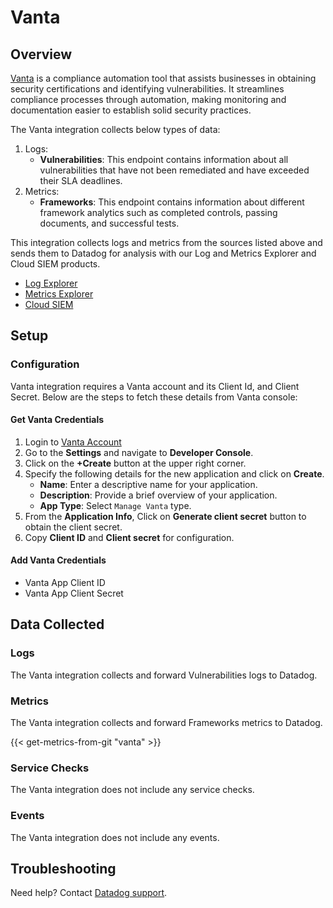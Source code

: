 # Vanta

## Overview

[Vanta][1] is a compliance automation tool that assists businesses in obtaining security certifications and identifying vulnerabilities. It streamlines compliance processes through automation, making monitoring and documentation easier to establish solid security practices.

The Vanta integration collects below types of data:

1. Logs:
    * **Vulnerabilities**: This endpoint contains information about all vulnerabilities that have not been remediated and have exceeded their SLA deadlines.
2. Metrics:
    * **Frameworks**: This endpoint contains information about different framework analytics such as completed controls, passing documents, and successful tests.

This integration collects logs and metrics from the sources listed above and sends them to Datadog for analysis with our Log and Metrics Explorer and Cloud SIEM products.

* [Log Explorer][2]
* [Metrics Explorer][3]
* [Cloud SIEM][4]

## Setup

### Configuration

Vanta integration requires a Vanta account and its Client Id, and Client Secret. Below are the steps to fetch these details from Vanta console:

#### Get Vanta Credentials

1. Login to [Vanta Account][5] 
2. Go to the **Settings** and navigate to **Developer Console**.
3. Click on the **+Create** button at the upper right corner.
4. Specify the following details for the new application and click on **Create**.
    * **Name**: Enter a descriptive name for your application.
    * **Description**: Provide a brief overview of your application.
    * **App Type**: Select `Manage Vanta` type.
5. From the **Application Info**, Click on **Generate client secret** button to obtain the client secret.
6. Copy **Client ID** and **Client secret** for configuration.

#### Add Vanta Credentials

- Vanta App Client ID
- Vanta App Client Secret

## Data Collected

### Logs 

The Vanta integration collects and forward Vulnerabilities logs to Datadog.

### Metrics

The Vanta integration collects and forward Frameworks metrics to Datadog.

{{< get-metrics-from-git "vanta" >}}

### Service Checks

The Vanta integration does not include any service checks.

### Events

The Vanta integration does not include any events.

## Troubleshooting

Need help? Contact [Datadog support][6].

[1]: https://www.vanta.com/
[2]: https://docs.datadoghq.com/logs/explorer/
[3]: https://docs.datadoghq.com/metrics/explorer/
[4]: https://www.datadoghq.com/product/cloud-siem/
[5]: https://app.vanta.com/login/
[6]: https://docs.datadoghq.com/help/

